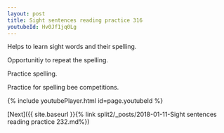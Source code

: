 ```yaml
---
layout: post
title: Sight sentences reading practice 316
youtubeId: Hv0Jf1jq0Lg
---
```

 
 
Helps to learn sight words and their spelling.

Opportunitiy to repeat the spelling. 

Practice spelling. 
 
Practice for spelling bee competitions. 
 
{% include youtubePlayer.html id=page.youtubeId %}
 
 

[Next]({{ site.baseurl }}{% link  split2/_posts/2018-01-11-Sight sentences reading practice 232.md%})
 
